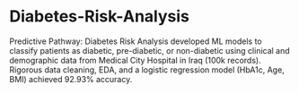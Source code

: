 # Diabetes-Risk-Analysis
Predictive Pathway: Diabetes Risk Analysis developed ML models to classify patients as diabetic, pre-diabetic, or non-diabetic using clinical and demographic data from Medical City Hospital in Iraq (100k records). Rigorous data cleaning, EDA, and a logistic regression model (HbA1c, Age, BMI) achieved 92.93% accuracy.
